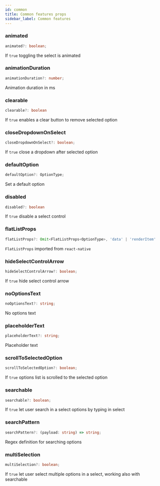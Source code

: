 ```yaml
---
id: common
title: Common features props
sidebar_label: Common features
---
```


### animated
```typescript jsx
animated?: boolean;
```
If `true` toggling the select is animated

### animationDuration
```typescript jsx
animationDuration?: number;
```
Animation duration in ms

### clearable
```typescript jsx
clearable?: boolean
```
If `true` enables a clear button to remove selected option

### closeDropdownOnSelect
```typescript jsx
closeDropdownOnSelect?: boolean;
```
If `true` close a dropdown after selected option

### defaultOption
```typescript jsx
defaultOption?: OptionType;
```
Set a default option

### disabled
```typescript jsx
disabled?: boolean
```
If `true` disable a select control

### flatListProps
```typescript jsx
flatListProps?: Omit<FlatListProps<OptionType>, 'data' | 'renderItem' | 'ListEmptyComponent'>;
```
`FlatListProps` imported from `react-native`

### hideSelectControlArrow
```typescript jsx
hideSelectControlArrow?: boolean;
```
If `true` hide select control arrow

### noOptionsText
```typescript jsx
noOptionsText?: string;
```
No options text

### placeholderText
```typescript jsx
placeholderText?: string;
```
Placeholder text

### scrollToSelectedOption
```typescript jsx
scrollToSelectedOption?: boolean;
```
If `true` options list is scrolled to the selected option

### searchable
```typescript jsx
searchable?: boolean;
```
If `true` let user search in a select options by typing in select

### searchPattern
```typescript jsx
searchPattern?: (payload: string) => string;
```
Regex definition for searching options

### multiSelection
```typescript jsx
multiSelection?: boolean;
```
If `true` let user select multiple options in a select, working also with searchable
